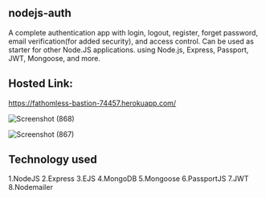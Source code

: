 ## nodejs-auth
A complete authentication app with login, logout, register, forget password, email verification(for added security), and access control. Can be used as starter for other Node.JS applications. using Node.js, Express, Passport, JWT, Mongoose, and more.



## Hosted Link:
 https://fathomless-bastion-74457.herokuapp.com/
 
 
 ![Screenshot (868)](https://user-images.githubusercontent.com/53449205/175783578-58343abe-2aa2-4e1b-865f-94de1bf85bf3.png)
 
 ![Screenshot (867)](https://user-images.githubusercontent.com/53449205/175783654-d8dc98e3-0583-4931-a4ea-39391be92171.png)
 
 
 ## Technology used
 
 1.NodeJS
 2.Express
 3.EJS
 4.MongoDB
 5.Mongoose
 6.PassportJS
 7.JWT
 8.Nodemailer
